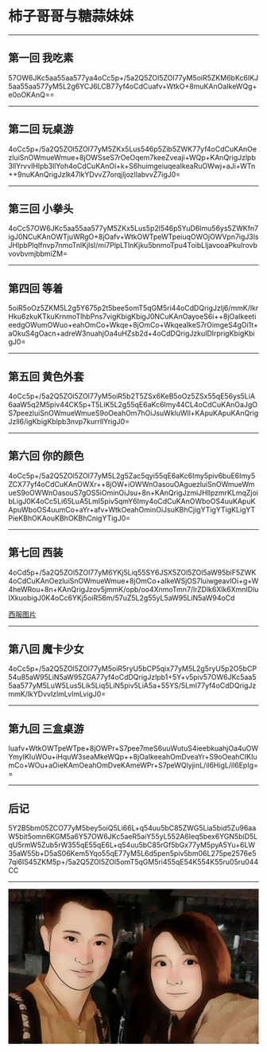 # 柿子哥哥与糖蒜妹妹

***
## 第一回 我吃素
57OW6JKc5aa55aa577ya4oCc5p+/5a2Q5ZOl5ZOl77yM5oiR5ZKM6bKc6IKJ5aa55aa577yM5L2g6YCJ6LCB77yf4oCdCuafv+WtkO+8muKAnOaIkeWQg+e0oOKAnQ==

***

## 第二回 玩桌游
4oCc5p+/5a2Q5ZOl5ZOl77yM5ZKx5Lus546p5Zib5ZWK77yf4oCdCuKAnOezluiSnOWmueWmue+8jOWSseS7rOeOqem7keeZveaji+WQp+KAnQrigJzlpb3llYrvvIHlpb3llYoh4oCdCuKAnOi+k+S6huimgeiuqeaIkeaRuOWwj+aJi+WTn++9nuKAnQrigJzlk47lkYDvvZ7orqjljozllabvvZ7igJ0=

***

## 第三回 小拳头
4oCc57OW6JKc5aa55aa577yM5ZKx5Lus5p2l546p5YuD6Imu56ys5ZWKfn7igJ0NCuKAnOWTjuWRgO+8jOafv+WtkOWTpeWTpeiuqOWOjOWVpn7igJ3lsJHlpbPlqIfnvp7nmoTnlKjlsI/mi7PlpLTlnKjku5bnmoTpu4ToibLljavooaPkuIrovbvovbvmjbbmiZM=

***

## 第四回 等着
5oiR5oOz5ZKM5L2g5Y675p2t5bee5omT5qGM5ri44oCdDQrigJzlj6/mmK/lkrHku6zkuKTkuKrnmoTlhbPns7vigKbigKbigJ0NCuKAnOayoeS6i++8jOaIkeetieedgOWumOWuo+eahOmCo+Wkqe+8jOmCo+WkqeaIkeS7rOimgeS4gOi1t+aOkuS4gOacn+adreW3nuahjOa4uHZsb2d+4oCdDQrigJzkuIDlrprigKbigKbigJ0=

***

## 第五回 黄色外套
4oCc5p+/5a2Q5ZOl5ZOl77yM5oiR5b2T5ZSx6KeB5oOz5ZSx55qE56ys5LiA6aaW5q2M5piv44CK5p+T5LiK5L2g55qE6aKc6Imy44CL4oCdCuKAnOaJgOS7peezluiSnOWmueWmueS9oOeahOm7hOiJsuWkluWll+KApuKApuKAnQrigJzll6/igKbigKblpb3nvp7kurrllYrigJ0=

***

## 第六回 你的颜色
4oCc5p+/5a2Q5ZOl5ZOl77yM5L2g5Zac5qyi55qE6aKc6Imy5piv6buE6Imy5ZCX77yf4oCdCuKAnOWXr++8jOW+iOWWnOasouOAguezluiSnOWmueWmueS9oOWWnOasouS7gOS5iOminOiJsu+8n+KAnQrigJzmiJHllpzmrKLmqZjoibLigJ0K4oCc5Li65LuA5LmI5piv5qmY6Imy4oCdCuKAnOWboOS4uuKApuKApuWboOS4uumCo+aYr+afv+WtkOeahOminOiJsuKBhCjigYTigYTigKLigYTPieKBhOKAouKBhOKBhCnigYTigJ0=

***

## 第七回 西装
4oCd5p+/5a2Q5ZOl5ZOl77yM6YKj5Liq55SY6JSX5ZOl5ZOl5aW95biF5ZWK4oCdCuKAnOezluiSnOWmueWmue+8jOmCo+aIkeWSjOS7luiwgeavlOi+g+W4heWRou+8n+KAnQrigJzov5jmmK/opb/oo4XnmoTmn7/lrZDlk6Xlk6XmnIDluIXkuobigJ0K4oCc6YKj5oiR56m/57uZ5L2g55yL5aW95LiN5aW94oCd

[西服图片](./Image/西服)

***

## 第八回 魔卡少女
4oCc5p+/5a2Q5ZOl5ZOl77yM5oiR5ryU5bCP5qix77yM5L2g5ryU5p2O5bCP54u85aW95LiN5aW95ZGA77yf4oCdDQrigJzlpb1+5Y+v5piv57OW6JKc5aa55aa577yM5LuW5Lus5Lik5Liq5LiN5piv5LiA5a+55YS/5LmI77yf4oCdDQrigJzmmK/lkYDvvIzlmLvlmLvigJ0=

***

## 第九回 三盒桌游
Iuafv+WtkOWTpeWTpe+8jOWPr+S7pee7meS6uuWutuS4ieebkuahjOa4uOWYmyIKIuWOu+iHquW3seaMkeWQp++8jOaIkeeahOmDveaYr+S9oOeahCIKIumCo+WOu+aOieKAmOeahOmDveKAmeWPr+S7peWQlyjinL/il6HigL/il6EpIg==

***

## 后记
5Y2B5bm05ZCO77yM5bey5oiQ5Li66L+q54uu5bC85ZWG5Lia5bid5Zu96aaW5bit5omn6KGM5a6Y57OW6JKc5aeR5aiY55yL552A6Ieq5bex6YGN5biD5LqU5rmW5Zub5rW355qE55qE6L+q54uu5bC85rGf5bGx77yM5pyA5Yu+6LW35aW55b+D5aS06Kem5Yqo55qE77yM5L6d5pen5piv5bm06L275pe2576e57qi6IS45ZKM5p+/5a2Q5ZOl5ZOl5omT5qGM5ri455qE54K554K55ru05ru044CC

***

![Sweet](./Image/BearLion.jpg) 